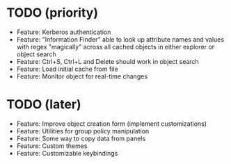 # TODO (priority)

* Feature: Kerberos authentication
* Feature: "Information Finder" able to look up attribute names and values with regex "magically" across all cached objects in either explorer or object search
* Feature: Ctrl+S, Ctrl+L and Delete should work in object search
* Feature: Load initial cache from file
* Feature: Monitor object for real-time changes

# TODO (later)

* Feature: Improve object creation form (implement customizations)
* Feature: Utilities for group policy manipulation
* Feature: Some way to copy data from panels
* Feature: Custom themes
* Feature: Customizable keybindings
